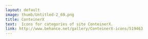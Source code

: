 ```yaml
---
layout: default
image: thumb/Untitled-2_69.png
title: ConteinerX
text:  Icons for categories of site ConteinerX.
link: http://www.behance.net/gallery/ConteinerX-icons/519463
---
```

